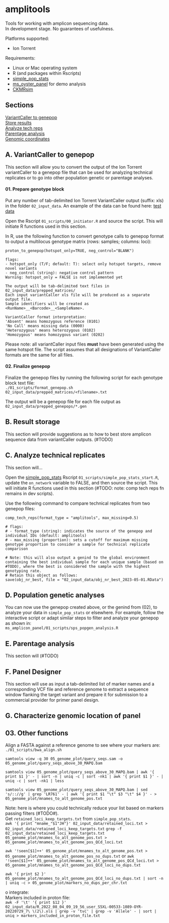 # amplitools
Tools for working with amplicon sequencing data.        
In development stage. No guarantees of usefulness.        

Platforms supported:       
- Ion Torrent

Requirements:       
- Linux or Mac operating system
- R (and packages within Rscripts)
- [simple_pop_stats](https://github.com/bensutherland/simple_pop_stats)
- [ms_oyster_panel](https://github.com/bensutherland/ms_oyster_panel) for demo analysis
- [CKMRsim](https://github.com/eriqande/CKMRsim)


## Sections ##
[VariantCaller to genepop](#a-variantcaller-to-genepop)          
[Store results](#store-raw-genotypes)                   
[Analyze tech reps](#analyze-tech-reps)              
[Parentage analysis](#parentage-analysis)               
[Genomic coordinates](#genomic-coordinates)              


## A. VariantCaller to genepop ##
This section will allow you to convert the output of the Ion Torrent variantCaller to a genepop file that can be used for analyzing technical replicates or to go into other population genetic or parentage analyses.       

#### 01. Prepare genotype block ####
Put any number of tab-delimited Ion Torrent VariantCaller output (suffix: xls) in the folder `02_input_data`. An example of the data can be found here: [test data](#TOADD)       

Open the Rscript `01_scripts/00_initiator.R` and source the script. This will initiate R functions used in this section.      

In R, use the following function to convert genotype calls to genepop format to output a multilocus genotype matrix (rows: samples; columns: loci):         
```
proton_to_genepop(hotspot_only=TRUE, neg_control="BLANK")          

flags:      
- hotspot_only (T/F; default: T): select only hotspot targets, remove novel variants
- neg_control (string): negative control pattern
Warning: hotspot_only = FALSE is not implemented yet    

The output will be tab-delimited text files in 02_input_data/prepped_matrices/   
Each input variantCaller xls file will be produced as a separate output file.    
Sample identifiers will be created as <RunName>__<Barcode>__<SampleName>.   

VariantCaller format interpretation:     
'Absent' means homozygous reference (0101)       
'No Call' means missing data (0000)         
'Heterozygous' means heterozygous (0102)        
'Homozygous' means homozygous variant (0202)        

```

Please note: all variantCaller input files **must** have been generated using the same hotspot file. The script assumes that all designations of VariantCaller formats are the same for all files.      

#### 02. Finalize genepop ####
Finalize the genepop files by running the following script for each genotype block text file:      
`./01_scripts/format_genepop.sh 02_input_data/prepped_matrices/<filename>.txt`      

The output will be a genepop file for each file output as `02_input_data/prepped_genepops/*.gen`       


## B. Result storage ##
This section will provide suggestions as to how to best store amplicon sequence data from variantCaller outputs. (#TODO) 


## C. Analyze technical replicates ##
This section will...      

Open the [simple_pop_stats](#simple_pop_stats) Rscript `01_scripts/simple_pop_stats_start.R`, update the `on_network` variable to FALSE, and then source the script. This will initiate R functions used in this section (#TODO: note: comp tech reps fn remains in dev scripts).      

Use the following command to compare technical replicates from two genepop files:      
```
comp_tech_reps(format_type = "amplitools", max_missing=0.5)      

# flags:      
# - format_type (string): indicates the source of the genepop and individual IDs (default: amplitools)
# - max_missing (proportion): sets a cutoff for maximum missing genotype proportion to consider a sample for technical replicate comparison

# Note: this will also output a genind to the global environment containing the best individual sample for each unique sample (based on #TODO), where the best is considered the sample with the highest genotyping rate.    
# Retain this object as follows:    
save(obj_nr_best, file = "02_input_data/obj_nr_best_2023-05-01.RData")     

```

## D. Population genetic analyses ## 
You can now use the genepop created above, or the genind from (02), to analyze your data in `simple_pop_stats` or elsewhere. For example, follow the interactive script or adapt similar steps to filter and analyze your genepop as shown in:        
`ms_amplicon_panel/01_scripts/sps_popgen_analysis.R`       


## E. Parentage analysis ##
This section will (#TODO)      


## F. Panel Designer ##
This section will use as input a tab-delimited list of marker names and a corresponding VCF file and reference genome to extract a sequence window flanking the target variant and prepare it for submission to a commercial provider for primer panel design.       


## G. Characterize genomic location of panel ## 

## 03. Other functions ##
Align a FASTA against a reference genome to see where your markers are:       
`./01_scripts/bwa_align.sh`

`samtools view -q 30 05_genome_plot/query_seqs.sam -o 05_genome_plot/query_seqs_above_30_MAPQ.bam`      

`samtools view 05_genome_plot/query_seqs_above_30_MAPQ.bam | awk '{ print $1 }' - | sort -n | uniq -c | sort -nk1 | awk '{ print $1 }' - | uniq -c | sort -nk1 | less`       

`samtools view 05_genome_plot/query_seqs_above_30_MAPQ.bam | sed 's/:://g' | grep 'LR761' - | awk '{ print $1 "\t" $3 "\t" $4 }' - > 05_genome_plot/mnames_to_alt_genome_pos.txt`      

Note: here is where you could technically reduce your list based on markers passing filters (#TODO#).       
Get `retained_loci_keep_targets.txt` from `simple_pop_stats`.    
`awk '{ print "mname_"$1"JH"}' 02_input_data/retained_loci.txt > 02_input_data/retained_loci_keep_targets.txt`
`grep -f 02_input_data/retained_loci_keep_targets.txt 05_genome_plot/mnames_to_alt_genome_pos.txt > 05_genome_plot/mnames_to_alt_genome_pos_QCd_loci.txt`    

`awk '!seen[$1]++' 05_genome_plot/mnames_to_alt_genome_pos.txt > 05_genome_plot/mnames_to_alt_genome_pos_no_dups.txt` 
or
`awk '!seen[$1]++' 05_genome_plot/mnames_to_alt_genome_pos_QCd_loci.txt > 05_genome_plot/mnames_to_alt_genome_pos_QCd_loci_no_dups.txt`


`awk '{ print $2 }' 05_genome_plot/mnames_to_alt_genome_pos_QCd_loci_no_dups.txt | sort -n | uniq -c > 05_genome_plot/markers_no_dups_per_chr.txt`




o integrate:      
Markers included in proton file:     
`awk -F '\t' '{ print $12 }' 02_input_data/R_2022_08_04_09_19_56_user_S5XL-00533-1089-OYR-20220729_7\ \(2\).xls | grep -v 'tvc' | grep -v 'Allele' - | sort | uniq > markers_included_in_proton_file.txt`

